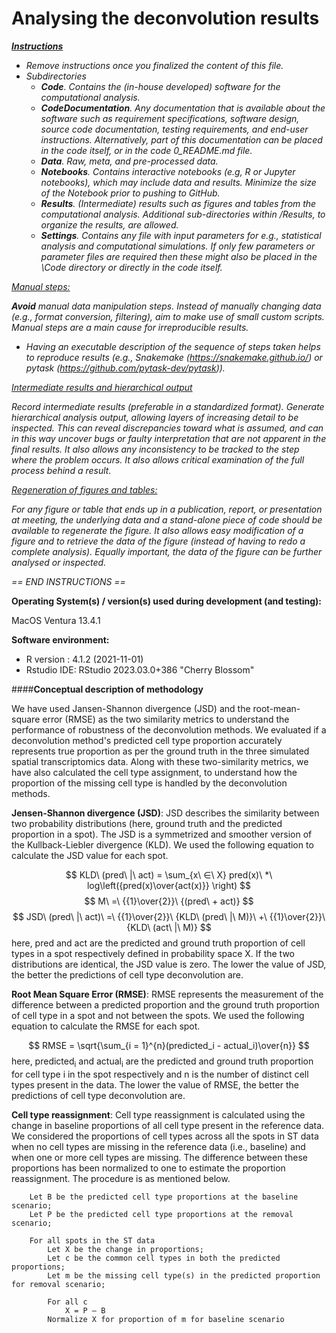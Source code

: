 # Analysing the deconvolution results



*<u>**Instructions**</u>*

* *Remove instructions once you finalized the content of this file.*
* *Subdirectories*
  * ***Code**. Contains the (in-house developed) software for the computational analysis.*
  * ***CodeDocumentation**. Any documentation that is available about the software such as requirement specifications, software design, source code documentation, testing requirements, and end-user instructions. Alternatively, part of this documentation can be placed in the code itself, or in the code 0_README.md file.*
  * ***Data**. Raw, meta, and pre-processed data.*
  * ***Notebooks**. Contains interactive notebooks (e.g, R or Jupyter notebooks), which may include data and results. Minimize the size of the Notebook prior to pushing to GitHub.*
  * ***Results**. (Intermediate) results such as figures and tables from the computational analysis. Additional sub-directories within /Results, to organize the results, are allowed.* 
  * ***Settings**. Contains any file with input parameters for e.g., statistical analysis and computational simulations. If only few parameters or parameter files are required then these might also be placed in the \Code directory or directly in the code itself.*



*<u>Manual steps:</u>*

***Avoid** manual data manipulation steps. Instead of manually changing data (e.g., format conversion, filtering), aim to make use of small custom scripts. Manual steps are a main cause for irreproducible results.*  

* *Having an executable description of the sequence of steps taken helps to reproduce results (e.g., Snakemake (https://snakemake.github.io/) or pytask (https://github.com/pytask-dev/pytask)).*



*<u>Intermediate results and hierarchical output</u>*

*Record intermediate results (preferable in a standardized format). Generate hierarchical analysis output, allowing layers of increasing detail to be inspected. This can reveal discrepancies toward what is assumed, and can in this way uncover bugs or faulty interpretation that are not apparent in the final results. It also allows any inconsistency to be tracked to the step where the problem occurs.  It also allows critical examination of the full process behind a result.*



*<u>Regeneration of figures and tables:</u>* 

*For any figure or table that ends up in a publication, report, or presentation at meeting, the underlying data and a stand-alone piece of code should be available to regenerate the figure. It also allows easy modification of a figure and to retrieve the data of the figure (instead of having to redo a complete analysis). Equally important, the data of the figure can be further analysed or inspected.*



*== END INSTRUCTIONS ==*



**Operating System(s) / version(s) used during development (and testing):**

MacOS Ventura 13.4.1


**Software environment:** 

- R version : 4.1.2 (2021-11-01)
- Rstudio IDE: RStudio 2023.03.0+386 "Cherry Blossom"



####**Conceptual description of methodology**

We have used Jansen-Shannon divergence (JSD) and the root-mean-square error (RMSE) as the two similarity metrics to understand the performance of robustness of the deconvolution methods. We evaluated if a deconvolution method's predicted cell type proportion accurately represents true proportion as per the ground truth in the three simulated spatial transcriptomics data. Along with these two-similarity metrics, we have also calculated the cell type assignment, to understand how the proportion of the missing cell type is handled by the deconvolution methods.

**Jensen-Shannon divergence (JSD)**: JSD describes the similarity between two probability distributions (here, ground truth and the predicted proportion in a spot). The JSD is a symmetrized and smoother version of the Kullback-Liebler divergence (KLD). We used the following equation to calculate the JSD value for each spot.

$$
KLD\ (pred\ |\ act) = \sum_{x\ ∈\ X} pred(x)\ *\ log\left({pred(x)\over{act(x)}} \right)
$$
$$
M\ =\ {{1}\over{2}}\ {(pred\ + act)}
$$
$$
JSD\ (pred\ |\ act)\ =\ {{1}\over{2}}\ {KLD\ (pred\ |\ M)}\ +\ {{1}\over{2}}\ {KLD\ (act\ |\ M)}
$$
	here, pred and act are the predicted and ground truth proportion of cell types in a spot respectively defined in probability space X. If the two distributions are identical, the JSD value is zero. The lower the value of JSD, the better the predictions of cell type deconvolution are.

**Root Mean Square Error (RMSE)**: RMSE represents the measurement of the difference between a predicted proportion and the ground truth proportion of cell type in a spot and not between the spots. We used the following equation to calculate the RMSE for each spot.

$$
RMSE = \sqrt{\sum_{i = 1}^{n}(predicted_i - actual_i)\over{n}}
$$
	here, predicted<sub>i</sub> and actual<sub>i</sub> are the predicted and ground truth proportion for cell type i in the spot respectively and n is the number of distinct cell types present in the data. The lower the value of RMSE, the better the predictions of cell type deconvolution are.

**Cell type reassignment**: Cell type reassignment is calculated using the change in baseline proportions of all cell type present in the reference data. We considered the proportions of cell types across all the spots in ST data when no cell types are missing in the reference data (i.e., baseline) and when one or more cell types are missing. The difference between these proportions has been normalized to one to estimate the proportion reassignment. The procedure is as mentioned below.

		Let B be the predicted cell type proportions at the baseline scenario;
		Let P be the predicted cell type proportions at the removal scenario;
		
		For all spots in the ST data
		    Let X be the change in proportions;
		    Let c be the common cell types in both the predicted proportions;
		    Let m be the missing cell type(s) in the predicted proportion for removal scenario;
	
		    For all c
		        X = P – B
		    Normalize X for proportion of m for baseline scenario


